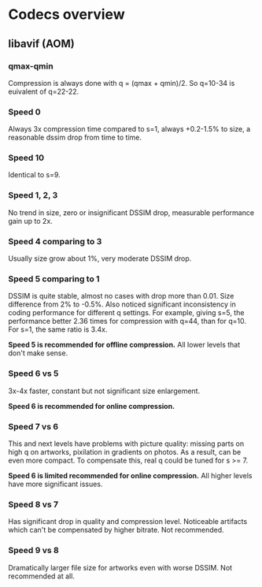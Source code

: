 # Codecs overview

## libavif (AOM)

### qmax-qmin

Compression is always done with q = (qmax + qmin)/2.
So q=10-34 is euivalent of q=22-22.

### Speed 0

Always 3x compression time compared to s=1, always +0.2-1.5% to size,
a reasonable dssim drop from time to time.

### Speed 10

Identical to s=9.

### Speed 1, 2, 3

No trend in size, zero or insignificant DSSIM drop, measurable performance gain up to 2x.

### Speed 4 comparing to 3

Usually size grow about 1%, very moderate DSSIM drop.

### Speed 5 comparing to 1

DSSIM is quite stable, almost no cases with drop more than 0.01.
Size difference from 2% to -0.5%. Also noticed significant inconsistency
in coding performance for different q settings. For example,
giving s=5, the performance better 2.36 times for compression with q=44,
than for q=10. For s=1, the same ratio is 3.4x.

**Speed 5 is recommended for offline compression.**
All lower levels that don't make sense.


### Speed 6 vs 5

3x-4x faster, constant but not significant size enlargement.

**Speed 6 is recommended for online compression.**

### Speed 7 vs 6

This and next levels have problems with picture quality: missing parts
on high q on artworks, pixilation in gradients on photos. As a result,
can be even more compact. To compensate this, real q could be tuned for s >= 7.

**Speed 6 is limited recommended for online compression.**
All higher levels have more significant issues.

### Speed 8 vs 7

Has significant drop in quality and compression level.
Noticeable artifacts which can't be compensated by higher bitrate.
Not recommended.

### Speed 9 vs 8

Dramatically larger file size for artworks even with worse DSSIM.
Not recommended at all.
